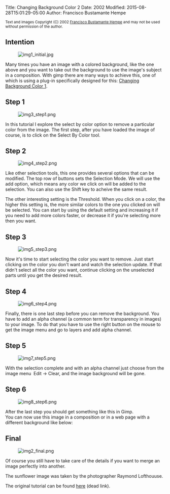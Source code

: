 Title: Changing Background Color 2
Date: 2002
Modified: 2015-08-28T15:01:29-05:00
Author: Francisco Bustamante Hempe

<small>Text and images Copyright (C) 2002 [Francisco Bustamante Hempe](mailto:bit-at-mospan-bitbit-dot-org) and may not be used without permission of the author.</small>

## Intention

<figure>
<img src="img1_initial.jpg" alt="img1_initial.jpg"/>
</figure>

Many times you have an image with a colored background, like the one above and you want to take out the background to use the image's subject in a composition. With gimp there are many ways to achieve this, one of which is using a plug-in specifically designed for this: [Changing Background Color 1](/tutorials/Changing_Background_Color_1/).

## Step 1

<figure>
<img src="img3_step1.png" alt="img3_step1.png"/>
</figure>

In this tutorial I explore the select by color option to remove a particular color from the image. The first step, after you have loaded the image of course, is to click on the Select By Color tool.

## Step 2

<figure>
<img src="img4_step2.png" alt="img4_step2.png"/>
</figure>

Like other selection tools, this one provides several options that can be modified. The top row of buttons sets the Selection Mode. We will use the add option, which means any color we click on will be added to the selection. You can also use the Shift key to acheive the same result.

The other interesting setting is the Threshold. When you click on a color, the higher this setting is, the more similar colors to the one you clicked on will be selected. You can start by using the default setting and increasing it if you need to add more colors faster, or decrease it if you're selecting more then you want.

## Step 3

<figure>
<img src="img5_step3.png" alt="img5_step3.png"/>
</figure>

Now it's time to start selecting the color you want to remove. Just start clicking on the color you don't want and watch the selection update. If that didn't select all the color you want, continue clicking on the unselected parts until you get the desired result.

## Step 4

<figure>
<img src="img6_step4.png" alt="img6_step4.png"/>
</figure>

Finally, there is one last step before you can remove the background. You have to add an alpha channel (a common term for transparency in images) to your image. To do that you have to use the right button on the mouse to get the image menu and go to layers and add alpha channel.

## Step 5

<figure>
<img src="img7_step5.png" alt="img7_step5.png"/>
</figure>

With the selection complete and with an alpha channel just choose from the image menu <span class="filter"><Image> Edit -> Clear</span>, and the image background will be gone.

## Step 6

<figure>
<img src="img8_step6.png" alt="img8_step6.png"/>
</figure>

After the last step you should get something like this in Gimp.   
You can now use this image in a composition or in a web page with a different background like below:

## Final

<figure>
<img src="img2_final.png" alt="img2_final.png"/>
</figure>

Of course you still have to take care of the details if you want to merge an image perfectly into another.

The sunflower image was taken by the photographer Raymond Lofthouuse.

The original tutorial can be found [here](http://bitbit.org/cms.php/gimp/tutorials/remove_one_color.html) (dead link).

